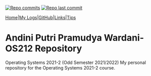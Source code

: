 [![Repo commits](https://badgen.net/github/commits/adnptrpw/os212)](https://github.com/adnptrpw/os212/commits/master)
[![Repo last commit](https://img.shields.io/github/last-commit/adnptrpw/os212)](https://github.com/adnptrpw/os212/commits/master)

[Home](https://adnptrpw.github.io/os212/)|[My Logs](TXT/mylog.txt)|[GitHub](https://github.com/adnptrpw/os212)|[Links](LINKS/)|[Tips](TIPS/)

# Andini Putri Pramudya Wardani-OS212 Repository
Operating Systems 2021-2 (Odd Semester 2021/2022)
My personal repository for the Operating Systems 2021-2 course.
